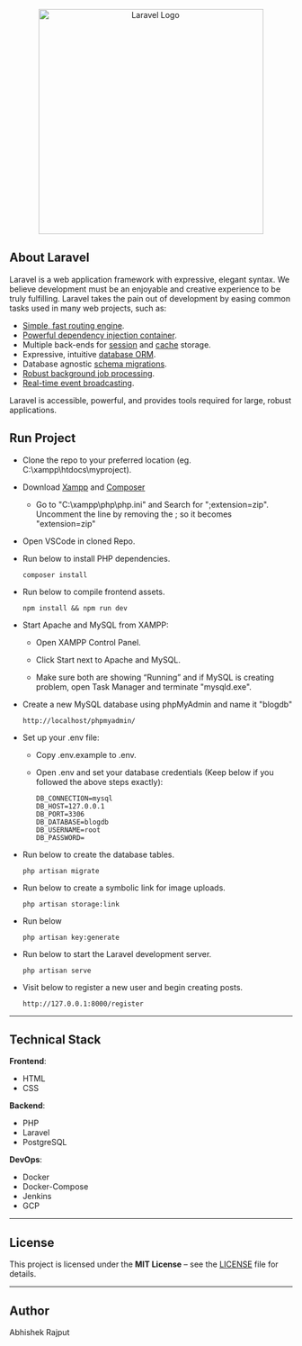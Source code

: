<p align="center"><a href="https://laravel.com" target="_blank"><img src="https://raw.githubusercontent.com/laravel/art/master/logo-lockup/5%20SVG/2%20CMYK/1%20Full%20Color/laravel-logolockup-cmyk-red.svg" width="400" alt="Laravel Logo"></a></p>


## About Laravel

Laravel is a web application framework with expressive, elegant syntax. We believe development must be an enjoyable and creative experience to be truly fulfilling. Laravel takes the pain out of development by easing common tasks used in many web projects, such as:

- [Simple, fast routing engine](https://laravel.com/docs/routing).
- [Powerful dependency injection container](https://laravel.com/docs/container).
- Multiple back-ends for [session](https://laravel.com/docs/session) and [cache](https://laravel.com/docs/cache) storage.
- Expressive, intuitive [database ORM](https://laravel.com/docs/eloquent).
- Database agnostic [schema migrations](https://laravel.com/docs/migrations).
- [Robust background job processing](https://laravel.com/docs/queues).
- [Real-time event broadcasting](https://laravel.com/docs/broadcasting).

Laravel is accessible, powerful, and provides tools required for large, robust applications.

## Run Project

- Clone the repo to your preferred location (eg. C:\xampp\htdocs\myproject).

- Download [Xampp](https://www.apachefriends.org/download.html) and [Composer](https://getcomposer.org/download/)

    - Go to "C:\xampp\php\php.ini" and Search for ";extension=zip". Uncomment the line by removing the ; so it becomes "extension=zip"

- Open VSCode in cloned Repo.

- Run below to install PHP dependencies.
    ```
    composer install 
    ```

- Run below to compile frontend assets.
    ```
    npm install && npm run dev
    ```

- Start Apache and MySQL from XAMPP:

    - Open XAMPP Control Panel.

    - Click Start next to Apache and MySQL.

    - Make sure both are showing “Running” and if MySQL is creating problem, open Task Manager and terminate "mysqld.exe".

- Create a new MySQL database using phpMyAdmin and name it "blogdb"
    ```
    http://localhost/phpmyadmin/
    ```

- Set up your .env file:

    - Copy .env.example to .env.

    - Open .env and set your database credentials (Keep below if you followed the above steps exactly):
        ```
        DB_CONNECTION=mysql
        DB_HOST=127.0.0.1
        DB_PORT=3306
        DB_DATABASE=blogdb
        DB_USERNAME=root
        DB_PASSWORD=
        ```

- Run below to create the database tables. 
    ```
    php artisan migrate
    ```

- Run below to create a symbolic link for image uploads.
    ```
    php artisan storage:link
    ```

- Run below 
    ```
    php artisan key:generate
    ```

- Run below to start the Laravel development server.
    ```
    php artisan serve
    ```

- Visit below to register a new user and begin creating posts.
    ```
    http://127.0.0.1:8000/register
    ```

---

## Technical Stack

**Frontend**:

* HTML
* CSS

**Backend**:

* PHP
* Laravel
* PostgreSQL

**DevOps**:

* Docker
* Docker-Compose
* Jenkins
* GCP

---

## License
This project is licensed under the **MIT License** – see the [LICENSE](./LICENSE) file for details.

--- 

## Author 
Abhishek Rajput